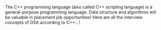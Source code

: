 The C++ programming language (also called C++ scripting language) is a general-purpose programming language.
Data structure and algorithms will be valuable in placement job opportunities!
Here are all the interview concepts of DSA according to C++...!
